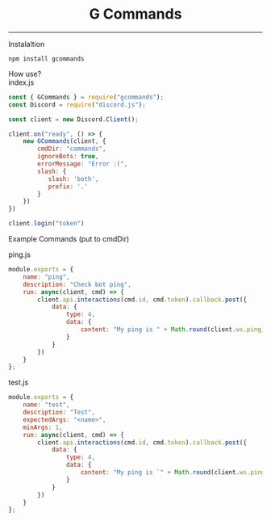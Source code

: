 <div align="center">
    <h1>G Commands</h1>
</div>

---

Instalaltion
```
npm install gcommands
```

How use?<br>
index.js
```js
const { GCommands } = require("gcommands");
const Discord = require("discord.js");

const client = new Discord.Client();

client.on("ready", () => {
    new GCommands(client, {
        cmdDir: "commands",
        ignoreBots: true,
        errorMessage: "Error :(",
        slash: {
           slash: 'both',
           prefix: '.' 
        }
    })
})

client.login("token")
```

Example Commands (put to cmdDir)

ping.js
```js
module.exports = {
	name: "ping",
	description: "Check bot ping",
	run: async(client, cmd) => {
		client.api.interactions(cmd.id, cmd.token).callback.post({
			data: {
				type: 4,
				data: {
					content: "My ping is " + Math.round(client.ws.ping) + "ms"
				}
			}
		})
	}
};
```

test.js
```js
module.exports = {
	name: "test",
	description: "Test",
    expectedArgs: "<name>",
    minArgs: 1,
	run: async(client, cmd) => {
		client.api.interactions(cmd.id, cmd.token).callback.post({
			data: {
				type: 4,
				data: {
					content: "My ping is `" + Math.round(client.ws.ping) + "ms`"
				}
			}
		})
	}
};
```